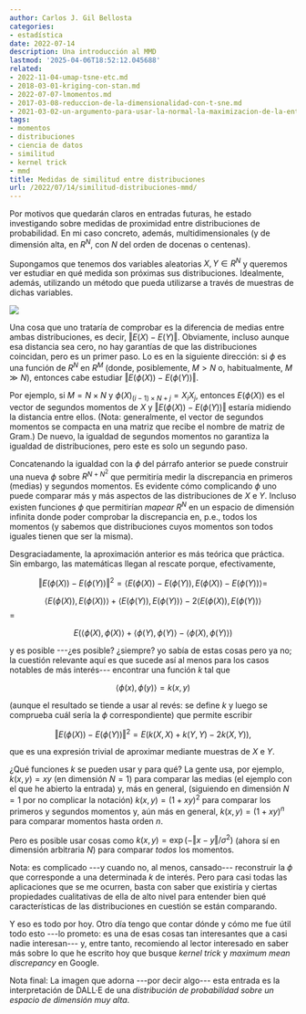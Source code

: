 ```yaml
---
author: Carlos J. Gil Bellosta
categories:
- estadística
date: 2022-07-14
description: Una introducción al MMD
lastmod: '2025-04-06T18:52:12.045688'
related:
- 2022-11-04-umap-tsne-etc.md
- 2018-03-01-kriging-con-stan.md
- 2022-07-07-lmomentos.md
- 2017-03-08-reduccion-de-la-dimensionalidad-con-t-sne.md
- 2021-03-02-un-argumento-para-usar-la-normal-la-maximizacion-de-la-entropia.md
tags:
- momentos
- distribuciones
- ciencia de datos
- similitud
- kernel trick
- mmd
title: Medidas de similitud entre distribuciones
url: /2022/07/14/similitud-distribuciones-mmd/
---
```


Por motivos que quedarán claros en entradas futuras, he estado investigando sobre medidas de proximidad entre distribuciones de probabilidad. En mi caso concreto, además, multidimensionales (y de dimensión alta, en $R^N$, con $N$ del orden de docenas o centenas).

Supongamos que tenemos dos variables aleatorias $X, Y \in R^N$ y queremos ver estudiar en qué medida son próximas sus distribuciones. Idealmente, además, utilizando un método que pueda utilizarse a través de muestras de dichas variables.

![](/wp-uploads/2022/07/high_dimensiona_distribution.png)

Una cosa que uno trataría de comprobar es la diferencia de medias entre ambas distribuciones, es decir, $\Vert E(X) - E(Y) \Vert$. Obviamente, incluso aunque esa distancia sea cero, no hay garantías de que las distribuciones coincidan, pero es un primer paso. Lo es en la siguiente dirección: si $\phi$ es una función de $R^N$ en $R^M$ (donde, posiblemente, $M > N$ o, habitualmente, $M \gg N$), entonces cabe estudiar $\Vert E(\phi(X)) - E(\phi(Y)) \Vert$.

Por ejemplo, si $M = N \times N$ y $\phi(X)_{(i-1) \times N + j} = X_i X_j$, entonces $E(\phi(X))$ es el vector de segundos momentos de $X$ y $\Vert E(\phi(X)) - E(\phi(Y)) \Vert$ estaría midiendo la distancia entre ellos. (Nota: generalmente, el vector de segundos momentos se compacta en una matriz que recibe el nombre de matriz de Gram.) De nuevo, la igualdad de segundos momentos no garantiza la igualdad de distribuciones, pero este es solo un segundo paso.

Concatenando la igualdad con la $\phi$ del párrafo anterior se puede construir una nueva $\phi$ sobre $R^{N + N^2}$ que permitiría medir la discrepancia en primeros (medias) y segundos momentos. Es evidente cómo complicando $\phi$ uno puede comparar más y más aspectos de las distribuciones de $X$ e $Y$. Incluso existen funciones $\phi$ que permitirían _mapear_ $R^N$ en un espacio de dimensión infinita donde poder comprobar la discrepancia en, p.e., todos los momentos (y sabemos que distribuciones cuyos momentos son todos iguales tienen que ser la misma).

Desgraciadamente, la aproximación anterior es más teórica que práctica. Sin embargo, las matemáticas llegan al rescate porque, efectivamente,

$$\Vert E(\phi(X)) - E(\phi(Y)) \Vert^2 = \langle E(\phi(X)) - E(\phi(Y)), E(\phi(X)) - E(\phi(Y))\rangle =$$

$$\langle E(\phi(X)),  E(\phi(X)) \rangle + \langle E(\phi(Y)), E(\phi(Y))\rangle - 2 \langle E(\phi(X)), E(\phi(Y))\rangle$$ =

$$E\left( \langle \phi(X),  \phi(X) \rangle + \langle \phi(Y), \phi(Y)\rangle - \langle \phi(X), \phi(Y)\rangle \right)$$

y es posible ---¿es posible? ¿siempre? yo sabía de estas cosas pero ya no; la cuestión relevante aquí es que sucede así al menos para los casos notables de más interés--- encontrar una función $k$ tal que

$$\langle \phi(x), \phi(y) \rangle = k(x,y)$$

(aunque el resultado se tiende a usar al revés: se define $k$ y luego se comprueba cuál sería la $\phi$ correspondiente) que permite escribir

$$\Vert E(\phi(X)) - E(\phi(Y)) \Vert^2 = E\left( k(X, X) + k(Y, Y) -2 k(X, Y) \right),$$

que es una expresión trivial de aproximar mediante muestras de $X$ e $Y$.

¿Qué funciones $k$ se pueden usar y para qué? La gente usa, por ejemplo, $k(x, y) = xy$ (en dimensión $N =1$) para comparar las medias (el ejemplo con el que he abierto la entrada) y, más en general, (siguiendo en dimensión $N = 1$ por no complicar la notación) $k(x, y) = (1 + xy)^2$ para comparar los primeros y segundos momentos y, aún más en general, $k(x, y) = (1 + xy)^n$ para comparar momentos hasta orden $n$.

Pero es posible usar cosas como $k(x,y) = \exp(- \Vert x - y\Vert / \sigma^2)$ (ahora sí en dimensión arbitraria $N$) para comparar _todos_ los momentos.

Nota: es complicado ---y cuando no, al menos, cansado--- reconstruir la $\phi$ que corresponde a una determinada $k$ de interés. Pero para casi todas las aplicaciones que se me ocurren, basta con saber que existiría y ciertas propiedades cualitativas de ella de alto nivel para entender bien qué características de las distribuciones en cuestión se están comparando.

Y eso es todo por hoy. Otro día tengo que contar dónde y cómo me fue útil todo esto ---lo prometo: es una de esas cosas tan interesantes que a casi nadie interesan--- y, entre tanto, recomiendo al lector interesado en saber más sobre lo que he escrito hoy que busque _kernel trick_ y _maximum mean discrepancy_ en Google.

Nota final: La imagen que adorna ---por decir algo--- esta entrada es la interpretación de DALL·E de una _distribución de probabilidad sobre un espacio de dimensión muy alta_.